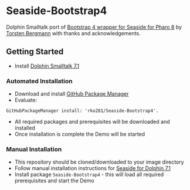 # Seaside-Bootstrap4
Dolphin Smalltalk port of [Bootstrap 4 wrapper for Seaside for Pharo 8](https://github.com/astares/Seaside-Bootstrap4) by [Torsten Bergmann](https://github.com/astares) with thanks and acknowledgements.

## Getting Started
* Install [Dolphin Smalltalk 7.1](https://github.com/dolphinsmalltalk/Dolphin)

### Automated Installation
* Download and install [GitHub Package Manager](https://github.com/rko281/GitHub)
* Evaluate:
```
GitHubPackageManager install: 'rko281/Seaside-Bootstrap4'.
```
* All required packages and prerequisites will be downloaded and installed
* Once installation is complete the Demo will be started


### Manual Installation
* This repository should be cloned/downloaded to your image directory
* Follow manual installation instructions for [Seaside for Dolphin 7.1](https://github.com/rko281/Seaside)
* Install package `Seaside-Bootstrap4` - this will load all required prerequisites and start the Demo
